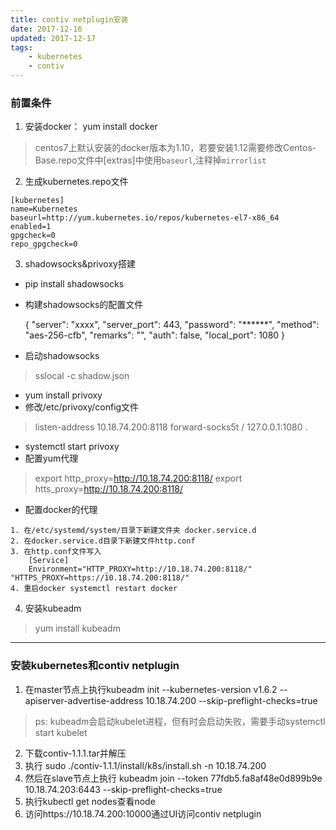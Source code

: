 ```yaml
---
title: contiv netplugin安装
date: 2017-12-16
updated: 2017-12-17
tags:
    - kubernetes
    - contiv
---
```

### 前置条件
1. 安装docker： yum install docker
> centos7上默认安装的docker版本为1.10，若要安装1.12需要修改Centos-Base.repo文件中[extras]中使用`baseurl`,注释掉`mirrorlist`
2.  生成kubernetes.repo文件
```
[kubernetes]
name=Kubernetes
baseurl=http://yum.kubernetes.io/repos/kubernetes-el7-x86_64
enabled=1
gpgcheck=0
repo_gpgcheck=0
```
3.  shadowsocks&privoxy搭建
<!-- more -->
* pip install shadowsocks
* 构建shadowsocks的配置文件

    {
      "server": "xxxx",
      "server_port": 443,
      "password": "******",
      "method": "aes-256-cfb",
      "remarks": "",
      "auth": false,
      "local_port": 1080
    }

* 启动shadowsocks
> sslocal -c shadow.json
* yum install privoxy
* 修改/etc/privoxy/config文件
> listen-address  10.18.74.200:8118
> forward-socks5t   /               127.0.0.1:1080 .
* systemctl start privoxy
* 配置yum代理
> export http_proxy=http://10.18.74.200:8118/
> export htts_proxy=http://10.18.74.200:8118/
* 配置docker的代理
```
1. 在/etc/systemd/system/目录下新建文件夹 docker.service.d
2. 在docker.service.d目录下新建文件http.conf
3. 在http.conf文件写入
    [Service]
    Environment="HTTP_PROXY=http://10.18.74.200:8118/" "HTTPS_PROXY=https://10.18.74.200:8118/"
4. 重启docker systemctl restart docker
```
4. 安装kubeadm
> yum install kubeadm
---
### 安装kubernetes和contiv netplugin
1.  在master节点上执行kubeadm init --kubernetes-version v1.6.2 --apiserver-advertise-address 10.18.74.200 --skip-preflight-checks=true
> ps: kubeadm会启动kubelet进程，但有时会启动失败，需要手动systemctl start kubelet
2. 下载contiv-1.1.1.tar并解压
3. 执行 sudo ./contiv-1.1.1/install/k8s/install.sh -n 10.18.74.200
4. 然后在slave节点上执行 kubeadm join --token 77fdb5.fa8af48e0d899b9e 10.18.74.203:6443 --skip-preflight-checks=true
5. 执行kubectl get nodes查看node
6. 访问https://10.18.74.200:10000通过UI访问contiv netplugin
